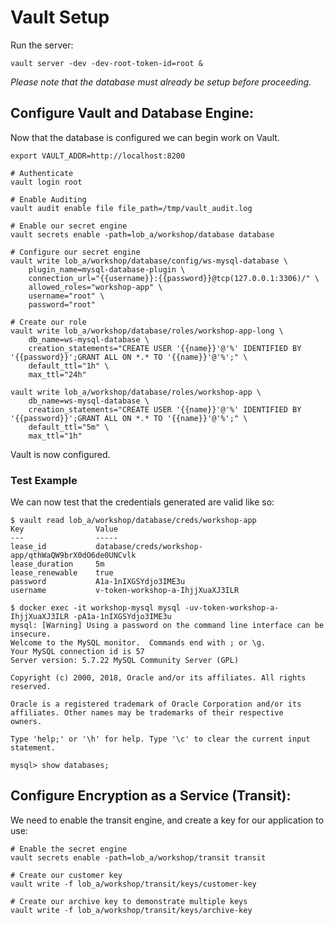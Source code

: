# Vault Setup

Run the server:
```
vault server -dev -dev-root-token-id=root &
```

_Please note that the database must already be setup before proceeding._

## Configure Vault and Database Engine:

Now that the database is configured we can begin work on Vault.

```
export VAULT_ADDR=http://localhost:8200

# Authenticate
vault login root

# Enable Auditing
vault audit enable file file_path=/tmp/vault_audit.log

# Enable our secret engine
vault secrets enable -path=lob_a/workshop/database database

# Configure our secret engine
vault write lob_a/workshop/database/config/ws-mysql-database \
    plugin_name=mysql-database-plugin \
    connection_url="{{username}}:{{password}}@tcp(127.0.0.1:3306)/" \
    allowed_roles="workshop-app" \
    username="root" \
    password="root"

# Create our role
vault write lob_a/workshop/database/roles/workshop-app-long \
    db_name=ws-mysql-database \
    creation_statements="CREATE USER '{{name}}'@'%' IDENTIFIED BY '{{password}}';GRANT ALL ON *.* TO '{{name}}'@'%';" \
    default_ttl="1h" \
    max_ttl="24h"

vault write lob_a/workshop/database/roles/workshop-app \
    db_name=ws-mysql-database \
    creation_statements="CREATE USER '{{name}}'@'%' IDENTIFIED BY '{{password}}';GRANT ALL ON *.* TO '{{name}}'@'%';" \
    default_ttl="5m" \
    max_ttl="1h"
```

Vault is now configured.  

### Test Example

We can now test that the credentials generated are valid like so:

```
$ vault read lob_a/workshop/database/creds/workshop-app
Key                Value
---                -----
lease_id           database/creds/workshop-app/qthWaQW9brX0dO6de0UNCvlk
lease_duration     5m
lease_renewable    true
password           A1a-1nIXGSYdjo3IME3u
username           v-token-workshop-a-IhjjXuaXJ3ILR

$ docker exec -it workshop-mysql mysql -uv-token-workshop-a-IhjjXuaXJ3ILR -pA1a-1nIXGSYdjo3IME3u
mysql: [Warning] Using a password on the command line interface can be insecure.
Welcome to the MySQL monitor.  Commands end with ; or \g.
Your MySQL connection id is 57
Server version: 5.7.22 MySQL Community Server (GPL)

Copyright (c) 2000, 2018, Oracle and/or its affiliates. All rights reserved.

Oracle is a registered trademark of Oracle Corporation and/or its
affiliates. Other names may be trademarks of their respective
owners.

Type 'help;' or '\h' for help. Type '\c' to clear the current input statement.

mysql> show databases;

```

## Configure Encryption as a Service (Transit):

We need to enable the transit engine, and create a key for our application to use:

```
# Enable the secret engine
vault secrets enable -path=lob_a/workshop/transit transit

# Create our customer key
vault write -f lob_a/workshop/transit/keys/customer-key

# Create our archive key to demonstrate multiple keys
vault write -f lob_a/workshop/transit/keys/archive-key


```